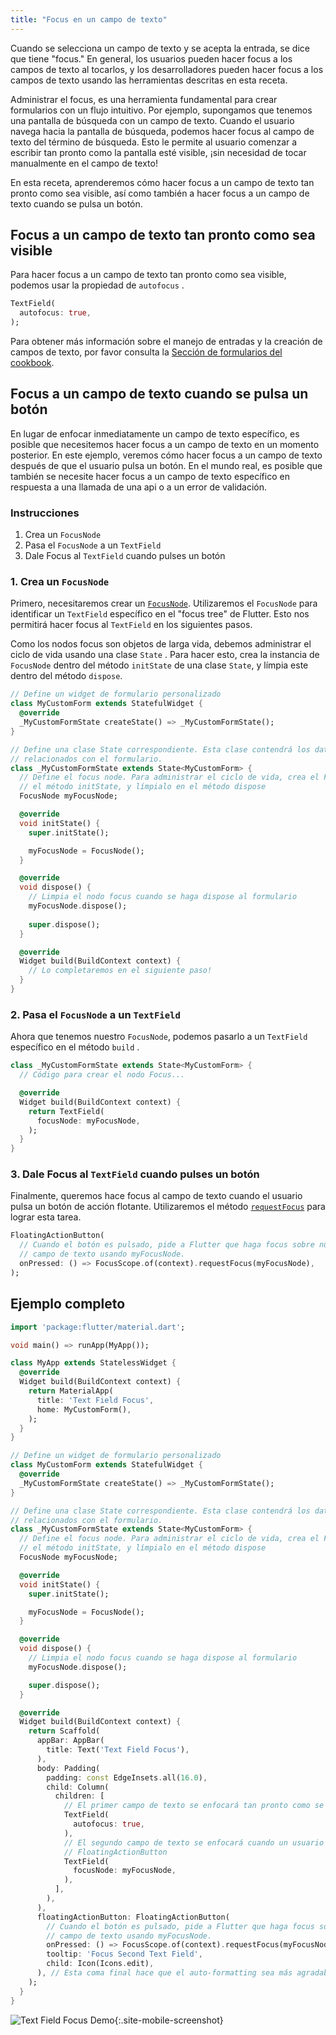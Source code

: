 ```yaml
---
title: "Focus en un campo de texto"
---
```


Cuando se selecciona un campo de texto y se acepta la entrada, se dice que tiene  "focus." 
En general, los usuarios pueden hacer focus a los campos de texto al tocarlos, y los 
desarrolladores pueden hacer focus a los campos de texto usando las herramientas descritas en esta receta. 

Administrar el focus, es una herramienta fundamental para crear formularios con un flujo 
intuitivo. Por ejemplo, supongamos que tenemos una pantalla de búsqueda con un campo de 
texto. Cuando el usuario navega hacia la pantalla de búsqueda, podemos hacer focus al campo 
de texto del término de búsqueda. Esto le permite al usuario comenzar a escribir tan pronto 
como la pantalla esté visible, ¡sin necesidad de tocar manualmente en el campo de texto!

En esta receta, aprenderemos cómo hacer focus a un campo de texto tan pronto como sea 
visible, así como también a hacer focus a un campo de texto cuando se pulsa un botón.

## Focus a un campo de texto tan pronto como sea visible

Para hacer focus a un campo de texto tan pronto como sea visible, podemos usar la 
propiedad de `autofocus` .

<!-- skip -->
```dart
TextField(
  autofocus: true,
);
```

Para obtener más información sobre el manejo de entradas y la creación de campos de texto, por favor consulta la 
[Sección de formularios del cookbook](/docs/cookbook#formularios).

## Focus a un campo de texto cuando se pulsa un botón

En lugar de enfocar inmediatamente un campo de texto específico, es posible que necesitemos 
hacer focus a un campo de texto en un momento posterior. En este ejemplo, veremos cómo hacer 
focus a un campo de texto después de que el usuario pulsa un botón. En el mundo real, es 
posible que también se necesite hacer focus a un campo de texto específico en respuesta a una llamada de una api o a un error de validación.

### Instrucciones

  1. Crea un `FocusNode`
  2. Pasa el `FocusNode` a un `TextField`
  3. Dale Focus al `TextField` cuando pulses un botón

### 1. Crea un `FocusNode`

Primero, necesitaremos crear un [`FocusNode`](https://docs.flutter.io/flutter/widgets/FocusNode-class.html).
Utilizaremos el `FocusNode` para identificar un `TextField` específico en el "focus tree" de 
Flutter. Esto nos permitirá hacer focus al `TextField` en los siguientes pasos.

Como los nodos focus son objetos de larga vida, debemos administrar el ciclo de vida 
usando una clase `State` . Para hacer esto, crea la instancia de `FocusNode` dentro del 
método `initState` de una clase `State`, y límpia este dentro del 
método `dispose`. 

<!-- skip -->
```dart
// Define un widget de formulario personalizado
class MyCustomForm extends StatefulWidget {
  @override
  _MyCustomFormState createState() => _MyCustomFormState();
}

// Define una clase State correspondiente. Esta clase contendrá los datos
// relacionados con el formulario.
class _MyCustomFormState extends State<MyCustomForm> {
  // Define el focus node. Para administrar el ciclo de vida, crea el FocusNode en
  // el método initState, y límpialo en el método dispose
  FocusNode myFocusNode;

  @override
  void initState() {
    super.initState();

    myFocusNode = FocusNode();
  }

  @override
  void dispose() {
    // Limpia el nodo focus cuando se haga dispose al formulario
    myFocusNode.dispose();
        
    super.dispose();
  }

  @override
  Widget build(BuildContext context) {
    // Lo completaremos en el siguiente paso!
  }
}
```

### 2. Pasa el `FocusNode` a un `TextField`

Ahora que tenemos nuestro `FocusNode`, podemos pasarlo a un `TextField` específico 
en el método `build` . 

<!-- skip -->
```dart
class _MyCustomFormState extends State<MyCustomForm> {
  // Código para crear el nodo Focus...

  @override
  Widget build(BuildContext context) {
    return TextField(
      focusNode: myFocusNode,
    );
  }
}
```

### 3. Dale Focus al `TextField` cuando pulses un botón

Finalmente, queremos hace focus al campo de texto cuando el usuario pulsa un botón de acción 
flotante. Utilizaremos el método [`requestFocus`](https://docs.flutter.io/flutter/widgets/FocusScopeNode/requestFocus.html) 
para lograr esta tarea.

<!-- skip -->
```dart
FloatingActionButton(
  // Cuando el botón es pulsado, pide a Flutter que haga focus sobre nuestro
  // campo de texto usando myFocusNode.
  onPressed: () => FocusScope.of(context).requestFocus(myFocusNode),
);
```

## Ejemplo completo

```dart
import 'package:flutter/material.dart';

void main() => runApp(MyApp());

class MyApp extends StatelessWidget {
  @override
  Widget build(BuildContext context) {
    return MaterialApp(
      title: 'Text Field Focus',
      home: MyCustomForm(),
    );
  }
}

// Define un widget de formulario personalizado
class MyCustomForm extends StatefulWidget {
  @override
  _MyCustomFormState createState() => _MyCustomFormState();
}

// Define una clase State correspondiente. Esta clase contendrá los datos
// relacionados con el formulario.
class _MyCustomFormState extends State<MyCustomForm> {
  // Define el focus node. Para administrar el ciclo de vida, crea el FocusNode en
  // el método initState, y límpialo en el método dispose
  FocusNode myFocusNode;

  @override
  void initState() {
    super.initState();

    myFocusNode = FocusNode();
  }

  @override
  void dispose() {
    // Limpia el nodo focus cuando se haga dispose al formulario
    myFocusNode.dispose();

    super.dispose();
  }

  @override
  Widget build(BuildContext context) {
    return Scaffold(
      appBar: AppBar(
        title: Text('Text Field Focus'),
      ),
      body: Padding(
        padding: const EdgeInsets.all(16.0),
        child: Column(
          children: [
            // El primer campo de texto se enfocará tan pronto como se inicie la aplicación
            TextField(
              autofocus: true,
            ),
            // El segundo campo de texto se enfocará cuando un usuario pulse el
            // FloatingActionButton
            TextField(
              focusNode: myFocusNode,
            ),
          ],
        ),
      ),
      floatingActionButton: FloatingActionButton(
        // Cuando el botón es pulsado, pide a Flutter que haga focus sobre nuestro
        // campo de texto usando myFocusNode.
        onPressed: () => FocusScope.of(context).requestFocus(myFocusNode),
        tooltip: 'Focus Second Text Field',
        child: Icon(Icons.edit),
      ), // Esta coma final hace que el auto-formatting sea más agradable para los métodos build.
    );
  }
}
```

![Text Field Focus Demo](/images/cookbook/focus.gif){:.site-mobile-screenshot}
